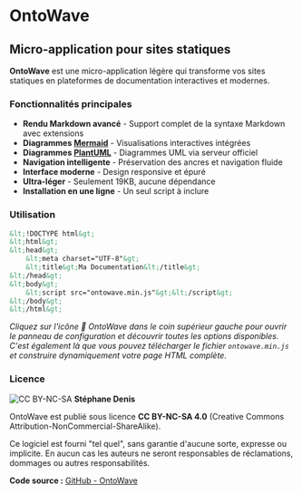 # OntoWave

<div id="lang-fr" class="lang-content">

## Micro-application pour sites statiques

**OntoWave** est une micro-application légère qui transforme vos sites statiques en plateformes de documentation interactives et modernes.

### Fonctionnalités principales

- **Rendu Markdown avancé** - Support complet de la syntaxe Markdown avec extensions
- **Diagrammes [Mermaid](https://mermaid.js.org/)** - Visualisations interactives intégrées
- **Diagrammes [PlantUML](https://plantuml.com/)** - Diagrammes UML via serveur officiel
- **Navigation intelligente** - Préservation des ancres et navigation fluide
- **Interface moderne** - Design responsive et épuré
- **Ultra-léger** - Seulement 19KB, aucune dépendance
- **Installation en une ligne** - Un seul script à inclure

### Utilisation

```html
&lt;!DOCTYPE html&gt;
&lt;html&gt;
&lt;head&gt;
    &lt;meta charset="UTF-8"&gt;
    &lt;title&gt;Ma Documentation&lt;/title&gt;
&lt;/head&gt;
&lt;body&gt;
    &lt;script src="ontowave.min.js"&gt;&lt;/script&gt;
&lt;/body&gt;
&lt;/html&gt;
```

*Cliquez sur l'icône 🌊 OntoWave dans le coin supérieur gauche pour ouvrir le panneau de configuration et découvrir toutes les options disponibles. C'est également là que vous pouvez télécharger le fichier `ontowave.min.js` et construire dynamiquement votre page HTML complète.*

### Licence

![CC BY-NC-SA](https://i.creativecommons.org/l/by-nc-sa/4.0/88x31.png) **Stéphane Denis**

OntoWave est publié sous licence **CC BY-NC-SA 4.0** (Creative Commons Attribution-NonCommercial-ShareAlike).

Ce logiciel est fourni "tel quel", sans garantie d'aucune sorte, expresse ou implicite. En aucun cas les auteurs ne seront responsables de réclamations, dommages ou autres responsabilités.

**Code source :** [GitHub - OntoWave](https://github.com/stephanedenis/OntoWave)

</div>

<div id="lang-en" class="lang-content" style="display: none;">

## Micro-application for static sites

**OntoWave** is a lightweight micro-application that transforms your static sites into interactive and modern documentation platforms.

### Key Features

- **Advanced Markdown rendering** - Full Markdown syntax support with extensions
- **[Mermaid](https://mermaid.js.org/) diagrams** - Integrated interactive visualizations
- **[PlantUML](https://plantuml.com/) diagrams** - UML diagrams via official server
- **Smart navigation** - Anchor preservation and smooth navigation
- **Modern interface** - Responsive and clean design
- **Ultra-lightweight** - Only 19KB, zero dependencies
- **One-line installation** - Single script include

### Usage

```html
&lt;!DOCTYPE html&gt;
&lt;html&gt;
&lt;head&gt;
    &lt;meta charset="UTF-8"&gt;
    &lt;title&gt;My Documentation&lt;/title&gt;
&lt;/head&gt;
&lt;body&gt;
    &lt;script src="ontowave.min.js"&gt;&lt;/script&gt;
&lt;/body&gt;
&lt;/html&gt;
```

*Click on the 🌊 OntoWave icon in the top left corner to open the configuration panel and discover all available options. This is also where you can download the `ontowave.min.js` file and dynamically build your complete HTML page.*

### License

![CC BY-NC-SA](https://i.creativecommons.org/l/by-nc-sa/4.0/88x31.png) **Stéphane Denis**

OntoWave is released under **CC BY-NC-SA 4.0** (Creative Commons Attribution-NonCommercial-ShareAlike) license.

This software is provided "as is", without warranty of any kind, express or implied. In no event shall the authors be liable for any claims, damages or other liability.

**Source code:** [GitHub - OntoWave](https://github.com/stephanedenis/OntoWave)

</div>
